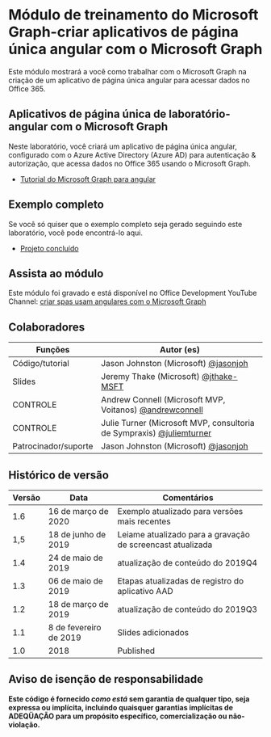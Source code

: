 # <a name="microsoft-graph-training-module---build-angular-single-page-apps-with-microsoft-graph"></a>Módulo de treinamento do Microsoft Graph-criar aplicativos de página única angular com o Microsoft Graph

Este módulo mostrará a você como trabalhar com o Microsoft Graph na criação de um aplicativo de página única angular para acessar dados no Office 365.

## <a name="lab---angular-single-page-apps-with-the-microsoft-graph"></a>Aplicativos de página única de laboratório-angular com o Microsoft Graph

Neste laboratório, você criará um aplicativo de página única angular, configurado com o Azure Active Directory (Azure AD) para autenticação & autorização, que acessa dados no Office 365 usando o Microsoft Graph.

- [Tutorial do Microsoft Graph para angular](https://docs.microsoft.com/graph/tutorials/angular)

## <a name="completed-sample"></a>Exemplo completo

Se você só quiser que o exemplo completo seja gerado seguindo este laboratório, você pode encontrá-lo aqui.

- [Projeto concluído](demo)

## <a name="watch-the-module"></a>Assista ao módulo

Este módulo foi gravado e está disponível no Office Development YouTube Channel: [criar spas usam angulares com o Microsoft Graph](https://youtu.be/KUPRTTOUzz8)

## <a name="contributors"></a>Colaboradores

|       Funções       |                                           Autor (es)                                           |
| ----------------- | --------------------------------------------------------------------------------------------- |
| Código/tutorial   | Jason Johnston (Microsoft) [@jasonjoh](//github.com/jasonjoh)                                 |
| Slides            | Jeremy Thake (Microsoft) [@jthake-MSFT](//github.com/jthake-msft)                             |
| CONTROLE                | Andrew Connell (Microsoft MVP, Voitanos) [@andrewconnell](//github.com/andrewconnell)         |
| CONTROLE                | Julie Turner (Microsoft MVP, consultoria de Sympraxis) [@juliemturner](//github.com/juliemturner) |
| Patrocinador/suporte | Jason Johnston (Microsoft) [@jasonjoh](//github.com/jasonjoh)                                 |

## <a name="version-history"></a>Histórico de versão

| Versão |       Data       |                     Comentários                     |
| ------- | ---------------- | ------------------------------------------------ |
| 1.6     | 16 de março de 2020   | Exemplo atualizado para versões mais recentes                |
| 1,5     | 18 de junho de 2019    | Leiame atualizado para a gravação de screencast atualizada |
| 1.4     | 24 de maio de 2019     | atualização de conteúdo do 2019Q4                           |
| 1.3     | 06 de maio de 2019      | Etapas atualizadas de registro do aplicativo AAD               |
| 1.2     | 18 de março de 2019   | atualização de conteúdo do 2019Q3                           |
| 1.1     | 8 de fevereiro de 2019 | Slides adicionados                                     |
| 1.0     | 2018             | Published                                        |

## <a name="disclaimer"></a>Aviso de isenção de responsabilidade

**Este código é fornecido *como está* sem garantia de qualquer tipo, seja expressa ou implícita, incluindo quaisquer garantias implícitas de ADEQÜAÇÃO para um propósito específico, comercialização ou não-violação.**

